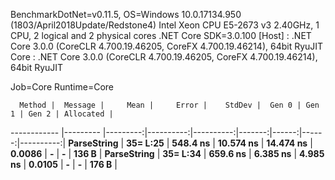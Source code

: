 
BenchmarkDotNet=v0.11.5, OS=Windows 10.0.17134.950 (1803/April2018Update/Redstone4)
Intel Xeon CPU E5-2673 v3 2.40GHz, 1 CPU, 2 logical and 2 physical cores
.NET Core SDK=3.0.100
  [Host] : .NET Core 3.0.0 (CoreCLR 4.700.19.46205, CoreFX 4.700.19.46214), 64bit RyuJIT
  Core   : .NET Core 3.0.0 (CoreCLR 4.700.19.46205, CoreFX 4.700.19.46214), 64bit RyuJIT

Job=Core  Runtime=Core  

      Method |  Message |     Mean |     Error |    StdDev |  Gen 0 | Gen 1 | Gen 2 | Allocated |
------------ |--------- |---------:|----------:|----------:|-------:|------:|------:|----------:|
 **ParseString** | **35= L:25** | **548.4 ns** | **10.574 ns** | **14.474 ns** | **0.0086** |     **-** |     **-** |     **136 B** |
 **ParseString** | **35= L:34** | **659.6 ns** |  **6.385 ns** |  **4.985 ns** | **0.0105** |     **-** |     **-** |     **176 B** |
